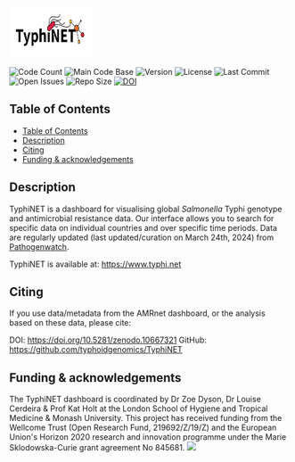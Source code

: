 <img src='assets/img/logo-typhinet-prod.png' width="150" height="90">

![Code Count](https://img.shields.io/github/languages/count/typhoidgenomics/TyphiNET)
![Main Code Base](https://img.shields.io/github/languages/top/typhoidgenomics/TyphiNET)
![Version](https://img.shields.io/badge/version-1.6-red)
![License](https://img.shields.io/badge/license-GPLv3-blue)
![Last Commit](https://img.shields.io/github/last-commit/typhoidgenomics/TyphiNET)
![Open Issues](https://img.shields.io/github/issues-raw/typhoidgenomics/TyphiNET)
![Repo Size](https://img.shields.io/github/repo-size/typhoidgenomics/TyphiNET)
[![DOI](https://zenodo.org/badge/DOI/10.5281/zenodo.10667321.svg)](https://doi.org/10.5281/zenodo.10667321)

## Table of Contents
- [Table of Contents](#table-of-contents)
- [Description](#description)
- [Citing](#citing)
- [Funding \& acknowledgements](#funding--acknowledgements)

## Description

TyphiNET is a dashboard for visualising global _Salmonella_ Typhi genotype and antimicrobial resistance data. Our interface allows you to search for specific data on individual countries and over specific time periods. Data are regularly updated (last updated/curation on March 24th, 2024) from [Pathogenwatch](https://pathogen.watch/).

TyphiNET is available at: https://www.typhi.net

## Citing

If you use data/metadata from the AMRnet dashboard, or the analysis based on these data, please cite:

DOI: https://doi.org/10.5281/zenodo.10667321
GitHub: https://github.com/typhoidgenomics/TyphiNET

## Funding & acknowledgements

The TyphiNET dashboard is coordinated by Dr Zoe Dyson, Dr Louise Cerdeira & Prof Kat Holt at the London School of Hygiene and Tropical Medicine & Monash University. This project has received funding from the Wellcome Trust (Open Research Fund, 219692/Z/19/Z) and the European Union's Horizon 2020 research and innovation programme under the Marie Sklodowska-Curie grant agreement No 845681. <img src="https://user-images.githubusercontent.com/8507671/153406979-9462c466-5a65-469e-adb6-14e271fd9e21.jpg" height="30" />